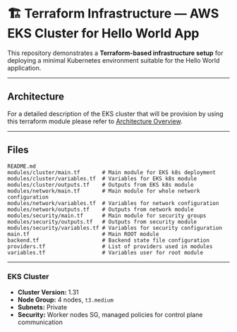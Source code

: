 # 🏗️ Terraform Infrastructure — AWS EKS Cluster for Hello World App

This repository demonstrates a **Terraform-based infrastructure setup** for deploying a minimal Kubernetes environment suitable for the Hello World application.




---

## Architecture

For a detailed description of the EKS cluster that will be provision by using this terraform module please refer to [Architecture Overview](architecture.md).


---

## Files

```
README.md
modules/cluster/main.tf       # Main module for EKS k8s deployment
modules/cluster/variables.tf  # Variables for EKS k8s module
modules/cluster/outputs.tf    # Outputs from EKS k8s module
modules/network/main.tf       # Main module for whole network configuration
modules/network/variables.tf  # Variables for network configuration
modules/network/outputs.tf    # Outputs from network module
modules/security/main.tf      # Main module for security groups
modules/security/outputs.tf   # Outputs from security module
modules/security/variables.tf # Variables for security configuration
main.tf                       # Main ROOT module
backend.tf                    # Backend state file configuration
providers.tf                  # List of providers used in modules
variables.tf                  # Variables user for root module
```

---


### EKS Cluster

* **Cluster Version:** 1.31
* **Node Group:** 4 nodes, `t3.medium`
* **Subnets:** Private
* **Security:** Worker nodes SG, managed policies for control plane communication